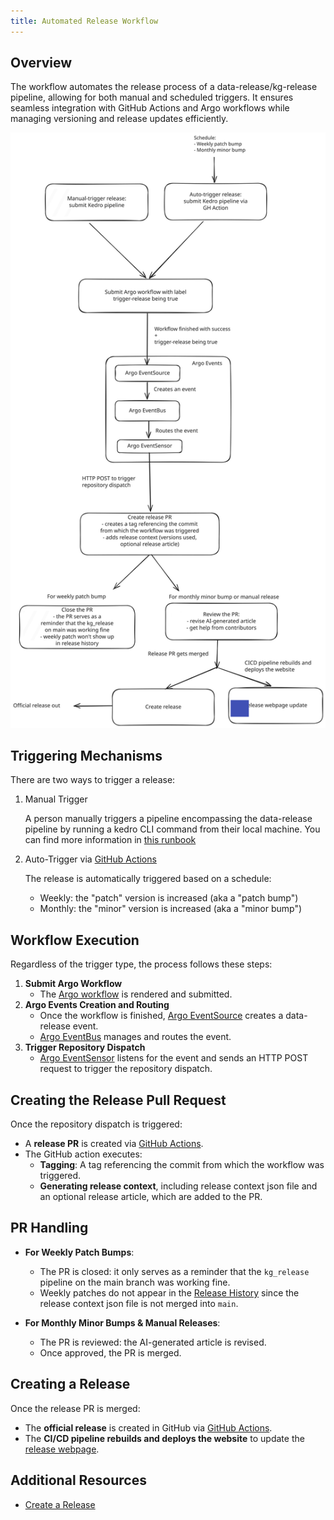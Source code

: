 ```yaml
---
title: Automated Release Workflow
---
```


## Overview
The workflow automates the release process of a data-release/kg-release pipeline, allowing for both manual and scheduled triggers. It ensures seamless integration with GitHub Actions and Argo workflows while managing versioning and release updates efficiently.

![Automated data release workflow](../../assets/img/auto-data-release-pipeline.svg)

## Triggering Mechanisms
There are two ways to trigger a release:

1. Manual Trigger

   A person manually triggers a pipeline encompassing the data-release pipeline by running a kedro CLI command from their local machine. You can find more information in [this runbook](../runbooks/01_releases.md)
2. Auto-Trigger via [GitHub Actions](../../../.github/workflows/submit-kedro-pipeline.yml)

   The release is automatically triggered based on a schedule:

   - Weekly: the "patch" version is increased (aka a "patch bump")
   - Monthly: the "minor" version is increased (aka a "minor bump")

## Workflow Execution
Regardless of the trigger type, the process follows these steps:

1. **Submit Argo Workflow**
   - The [Argo workflow](https://github.com/everycure-org/matrix/blob/main/pipelines/matrix/templates/argo_wf_spec.tmpl) is rendered and submitted.
2. **Argo Events Creation and Routing**
   - Once the workflow is finished, [Argo EventSource](https://github.com/everycure-org/matrix/blob/main/infra/argo/applications/data-release/templates/BuildDataReleaseEventSource.yaml) creates a data-release event.
   - [Argo EventBus](https://github.com/everycure-org/matrix/blob/main/infra/argo/applications/data-release/templates/DeployEventbus.yaml) manages and routes the event.
3. **Trigger Repository Dispatch**
   - [Argo EventSensor](https://github.com/everycure-org/matrix/blob/main/infra/argo/applications/data-release/templates/BuildDataReleaseSensorWithReleaseVersion.yaml) listens for the event and sends an HTTP POST request to trigger the repository dispatch.

## Creating the Release Pull Request
Once the repository dispatch is triggered:

- A **release PR** is created via [GitHub Actions](https://github.com/everycure-org/matrix/blob/main/.github/workflows/create-release-pr.yml).
- The GitHub action executes:
  - **Tagging**: A tag referencing the commit from which the workflow was triggered.
  - **Generating release context**, including release context json file and an optional release article, which are added to the PR.

## PR Handling

- **For Weekly Patch Bumps**:
  - The PR is closed: it only serves as a reminder that the `kg_release` pipeline on the main branch was working fine.
  - Weekly patches do not appear in the [Release History](https://docs.dev.everycure.org/releases/release_history/) since the release context json file is not merged into `main`.

- **For Monthly Minor Bumps & Manual Releases**:
  - The PR is reviewed: the AI-generated article is revised.
  - Once approved, the PR is merged.

## Creating a Release

Once the release PR is merged:
- The **official release** is created in GitHub via [GitHub Actions](https://github.com/everycure-org/matrix/blob/main/.github/workflows/create-post-pr-release.yml).
- The **CI/CD pipeline rebuilds and deploys the website** to update the [release webpage](https://docs.dev.everycure.org/releases/).

## Additional Resources
- [Create a Release](https://docs.dev.everycure.org/infrastructure/runbooks/01_releases/)
